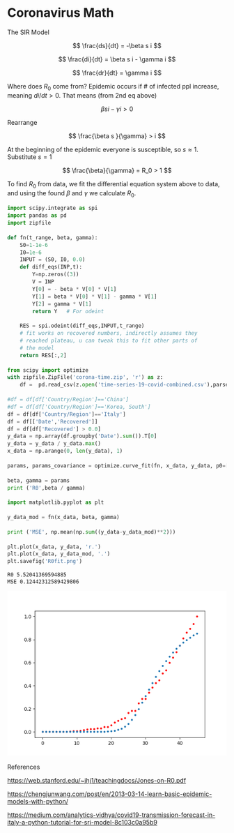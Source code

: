 # Coronavirus Math

The SIR Model

$$
\frac{ds}{dt} = -\beta s i
$$

$$
\frac{di}{dt} = \beta s i - \gamma i
$$

$$
\frac{dr}{dt} = \gamma i
$$

Where does $R_0$ come from? Epidemic occurs if \# of infected ppl
increase, meaning $di / dt > 0$. That means (from 2nd eq above)

$$
\beta si - \gamma i > 0
$$

Rearrange

$$
\frac{\beta s }{\gamma} > i
$$

At the beginning of the epidemic everyone is susceptible, so $s
\approx 1$. Substitute $s=1$

$$
\frac{\beta}{\gamma} = R_0 > 1
$$

To find $R_0$ from data, we fit the differential equation system above
to data, and using the found $\beta$ and $\gamma$ we calculate $R_0$.


```python
import scipy.integrate as spi
import pandas as pd
import zipfile

def fn(t_range, beta, gamma):
    S0=1-1e-6
    I0=1e-6
    INPUT = (S0, I0, 0.0)
    def diff_eqs(INP,t):
        Y=np.zeros((3))
        V = INP
        Y[0] = - beta * V[0] * V[1]
        Y[1] = beta * V[0] * V[1] - gamma * V[1]
        Y[2] = gamma * V[1]
        return Y   # For odeint

    RES = spi.odeint(diff_eqs,INPUT,t_range)
    # fit works on recovered numbers, indirectly assumes they
    # reached plateau, u can tweak this to fit other parts of
    # the model
    return RES[:,2]

from scipy import optimize
with zipfile.ZipFile('corona-time.zip', 'r') as z:
    df =  pd.read_csv(z.open('time-series-19-covid-combined.csv'),parse_dates=['Date'])

#df = df[df['Country/Region']=='China']
#df = df[df['Country/Region']=='Korea, South']
df = df[df['Country/Region']=='Italy']
df = df[['Date','Recovered']]
df = df[df['Recovered'] > 0.0]
y_data = np.array(df.groupby('Date').sum()).T[0]
y_data = y_data / y_data.max()
x_data = np.arange(0, len(y_data), 1)

params, params_covariance = optimize.curve_fit(fn, x_data, y_data, p0=[1.0, 1.0], bounds=((0,0),(2,2)))

beta, gamma = params
print ('R0',beta / gamma)

import matplotlib.pyplot as plt

y_data_mod = fn(x_data, beta, gamma)

print ('MSE', np.mean(np.sum((y_data-y_data_mod)**2)))

plt.plot(x_data, y_data, 'r.')
plt.plot(x_data, y_data_mod, '.')
plt.savefig('R0fit.png')
```

```text
R0 5.52041369594885
MSE 0.12442312589429806
```

![](R0fit.png)

References

https://web.stanford.edu/~jhj1/teachingdocs/Jones-on-R0.pdf

https://chengjunwang.com/post/en/2013-03-14-learn-basic-epidemic-models-with-python/

https://medium.com/analytics-vidhya/covid19-transmission-forecast-in-italy-a-python-tutorial-for-sri-model-8c103c0a95b9


